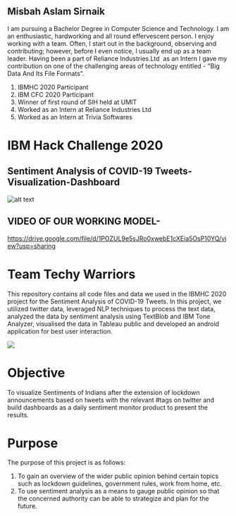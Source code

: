 ## Misbah Aslam Sirnaik 

I am pursuing a Bachelor Degree in Computer Science and Technology. 
I am an enthusiastic, hardworking and all round effervescent person. I enjoy working with a team. Often, I start out in the background, observing and contributing; 
however, before I even notice, I usually end up as a team leader. Having been a part of Reliance Industries.Ltd  as an Intern I gave my contribution on one of the 
challenging areas of technology entitled - "Big Data And Its File Formats". 

1. IBMHC 2020 Participant 
2. IBM CFC 2020 Participant
3. Winner of first round of SIH held at UMIT
4. Worked as an Intern at Reliance Industries Ltd
5. Worked as an Intern at Trivia Softwares

# IBM Hack Challenge 2020
## Sentiment Analysis of COVID-19 Tweets-Visualization-Dashboard
![alt text](https://user-images.githubusercontent.com/66111230/86078930-d6da6680-baac-11ea-89d7-cdcc8e9bc7f7.jpg)

## VIDEO OF OUR WORKING MODEL-

https://drive.google.com/file/d/1POZUL9e5sJRo0xwebE1cXEia5OsP10YQ/view?usp=sharing

# Team Techy Warriors
This repository contains all code files and data we used in the IBMHC 2020 project for the Sentiment Analysis of COVID-19 Tweets. 
In this project, we utilized twitter data, leveraged NLP techniques to process the text data, analyzed the data by sentiment analysis using TextBlob and IBM Tone Analyzer, visualised the data in Tableau public and developed an android application for best user interaction.            




![](https://user-images.githubusercontent.com/66111230/87503431-d41d6b00-c681-11ea-8522-40e703cb4d01.gif)



# Objective
To visualize Sentiments of Indians after the extension of lockdown announcements based on tweets with the relevant #tags on twitter and build dashboards as a daily sentiment monitor product to present the results.
# Purpose
The purpose of this project is as follows:
1. To gain an overview of the wider public opinion behind certain topics such as lockdown guidelines, government rules, work from home, etc. 
2. To use sentiment analysis as a means to gauge public opinion so that the concerned authority can be able to strategize and plan for the future.
